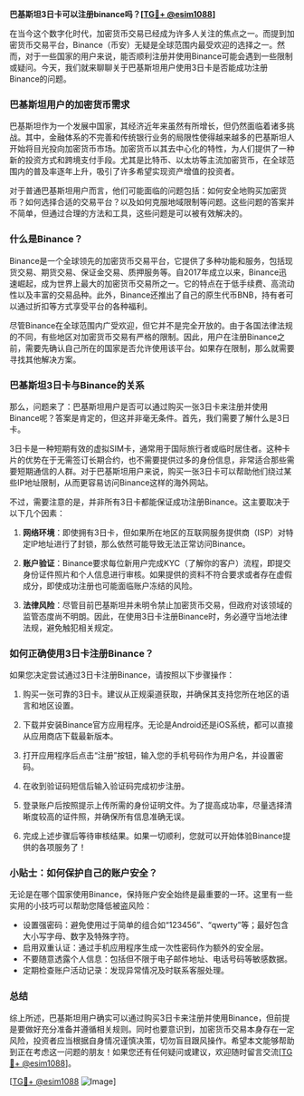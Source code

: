 **巴基斯坦3日卡可以注册binance吗？[[TG💪+ @esim1088](https://t.me/s/esim1088)]**

在当今这个数字化时代，加密货币交易已经成为许多人关注的焦点之一。而提到加密货币交易平台，Binance（币安）无疑是全球范围内最受欢迎的选择之一。然而，对于一些国家的用户来说，能否顺利注册并使用Binance可能会遇到一些限制或疑问。今天，我们就来聊聊关于巴基斯坦用户使用3日卡是否能成功注册Binance的问题。

### 巴基斯坦用户的加密货币需求

巴基斯坦作为一个发展中国家，其经济近年来虽然有所增长，但仍然面临着诸多挑战。其中，金融体系的不完善和传统银行业务的局限性使得越来越多的巴基斯坦人开始将目光投向加密货币市场。加密货币以其去中心化的特性，为人们提供了一种新的投资方式和跨境支付手段。尤其是比特币、以太坊等主流加密货币，在全球范围内的普及率逐年上升，吸引了许多希望实现资产增值的投资者。

对于普通巴基斯坦用户而言，他们可能面临的问题包括：如何安全地购买加密货币？如何选择合适的交易平台？以及如何克服地域限制等问题。这些问题的答案并不简单，但通过合理的方法和工具，这些问题是可以被有效解决的。

### 什么是Binance？

Binance是一个全球领先的加密货币交易平台，它提供了多种功能和服务，包括现货交易、期货交易、保证金交易、质押服务等。自2017年成立以来，Binance迅速崛起，成为世界上最大的加密货币交易所之一。它的特点在于低手续费、高流动性以及丰富的交易品种。此外，Binance还推出了自己的原生代币BNB，持有者可以通过折扣等方式享受平台的各种福利。

尽管Binance在全球范围内广受欢迎，但它并不是完全开放的。由于各国法律法规的不同，有些地区对加密货币交易有严格的限制。因此，用户在注册Binance之前，需要先确认自己所在的国家是否允许使用该平台。如果存在限制，那么就需要寻找其他解决方案。

### 巴基斯坦3日卡与Binance的关系

那么，问题来了：巴基斯坦用户是否可以通过购买一张3日卡来注册并使用Binance呢？答案是肯定的，但这并非毫无条件。首先，我们需要了解什么是3日卡。

3日卡是一种短期有效的虚拟SIM卡，通常用于国际旅行者或临时居住者。这种卡片的优势在于无需签订长期合约，也不需要提供过多的身份信息，非常适合那些需要短期通信的人群。对于巴基斯坦用户来说，购买一张3日卡可以帮助他们绕过某些IP地址限制，从而更容易访问Binance这样的海外网站。

不过，需要注意的是，并非所有3日卡都能保证成功注册Binance。这主要取决于以下几个因素：

1. **网络环境**：即使拥有3日卡，但如果所在地区的互联网服务提供商（ISP）对特定IP地址进行了封锁，那么依然可能导致无法正常访问Binance。
   
2. **账户验证**：Binance要求每位新用户完成KYC（了解你的客户）流程，即提交身份证件照片和个人信息进行审核。如果提供的资料不符合要求或者存在虚假成分，即使成功注册也可能面临账户冻结的风险。

3. **法律风险**：尽管目前巴基斯坦并未明令禁止加密货币交易，但政府对该领域的监管态度尚不明朗。因此，在使用3日卡注册Binance时，务必遵守当地法律法规，避免触犯相关规定。

### 如何正确使用3日卡注册Binance？

如果您决定尝试通过3日卡注册Binance，请按照以下步骤操作：

1. 购买一张可靠的3日卡。建议从正规渠道获取，并确保其支持您所在地区的语言和地区设置。

2. 下载并安装Binance官方应用程序。无论是Android还是iOS系统，都可以直接从应用商店下载最新版本。

3. 打开应用程序后点击“注册”按钮，输入您的手机号码作为用户名，并设置密码。

4. 在收到验证码短信后输入验证码完成初步注册。

5. 登录账户后按照提示上传所需的身份证明文件。为了提高成功率，尽量选择清晰度较高的证件照，并确保所有信息准确无误。

6. 完成上述步骤后等待审核结果。如果一切顺利，您就可以开始体验Binance提供的各项服务了！

### 小贴士：如何保护自己的账户安全？

无论是在哪个国家使用Binance，保持账户安全始终是最重要的一环。这里有一些实用的小技巧可以帮助您降低被盗风险：

- 设置强密码：避免使用过于简单的组合如“123456”、“qwerty”等；最好包含大小写字母、数字及特殊字符。
- 启用双重认证：通过手机应用程序生成一次性密码作为额外的安全层。
- 不要随意透露个人信息：包括但不限于电子邮件地址、电话号码等敏感数据。
- 定期检查账户活动记录：发现异常情况及时联系客服处理。

### 总结

综上所述，巴基斯坦用户确实可以通过购买3日卡来注册并使用Binance，但前提是要做好充分准备并遵循相关规则。同时也要意识到，加密货币交易本身存在一定风险，投资者应当根据自身情况谨慎决策，切勿盲目跟风操作。希望本文能够帮助到正在考虑这一问题的朋友！如果您还有任何疑问或建议，欢迎随时留言交流[[TG💪+ @esim1088](https://t.me/s/esim1088)]。

[[TG💪+ @esim1088](https://t.me/s/esim1088) ![Image](https://i.postimg.cc/4NQfJmqS/Snipaste-2025-05-13-00-14-12.png)]